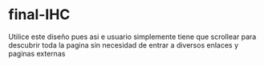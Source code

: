 # final-IHC
Utilice este diseño pues asi e usuario simplemente tiene que scrollear para descubrir toda la pagina sin necesidad de entrar a diversos enlaces y paginas externas
